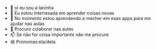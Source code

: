 - 👋 oi eu sou a laninha
- 👀 Eu estou interresada em aprender coisas novas
- 🌱 No momento estou aprendendo a mecher em eses apps para me ajudar nas aulas
- 💞️ Procuro colaborar nas aulas
- 📫 Se não for coisa importante não me procure
- 😄 Pronomes:ela/dela


<!---
laninha6/laninha6 is a ✨ special ✨ repository because its `README.md` (this file) appears on your GitHub profile.
You can click the Preview link to take a look at your changes.
--->
